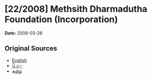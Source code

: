 # [22/2008] Methsith Dharmadutha Foundation (Incorporation)

**Date:** 2008-03-28

## Original Sources

- [English](https://documents.gov.lk/view/acts/2008/3/22-2008_E.pdf)
- [සිංහල](https://documents.gov.lk/view/acts/2008/3/22-2008_S.pdf)
- [தமிழ்](https://documents.gov.lk/view/acts/2008/3/22-2008_T.pdf)

